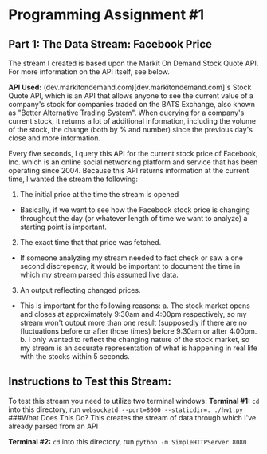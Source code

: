 # Programming Assignment #1

## Part 1: The Data Stream: Facebook Price
The stream I created is based upon the Markit On Demand Stock Quote API. For more information on the API itself, see below.

**API Used:** (dev.markitondemand.com)[dev.markitondemand.com]'s Stock Quote API, which is an API that allows anyone to see the current value of a company's stock for companies traded on the BATS Exchange, also known as "Better Alternative Trading System". When querying for a company's current stock, it returns a lot of additional information, including the volume of the stock, the change (both by % and number) since the previous day's close and more information.

Every five seconds, I query this API for the current stock price of Facebook, Inc. which is an online social networking platform and service that has been operating since 2004. Because this API returns information at the current time, I wanted the stream the following:
1. The initial price at the time the stream is opened
- Basically, if we want to see how the Facebook stock price is changing throughout the day (or whatever length of time we want to analyze) a starting point is important.
2. The exact time that that price was fetched.
- If someone analyzing my stream needed to fact check or saw a one second discrepency, it would be important to document the time in which my stream parsed this assumed live data.
3. An output reflecting changed prices.
- This is important for the following reasons: a. The stock market opens and closes at approximately 9:30am and 4:00pm respectively, so my stream won't output more than one result (supposedly if there are no fluctuations before or after those times) before 9:30am or after 4:00pm. b. I only wanted to reflect the changing nature of the stock market, so my stream is an accurate representation of what is happening in real life with the stocks within 5 seconds.

## Instructions to Test this Stream:
To test this stream you need to utilize two terminal windows:
**Terminal #1:** `cd` into this directory, run `websocketd --port=8000 --staticdir=. ./hw1.py`
###What Does This Do?
This creates the stream of data through which I've already parsed from an API

**Terminal #2:** `cd` into this directory, run `python -m SimpleHTTPServer 8080`

